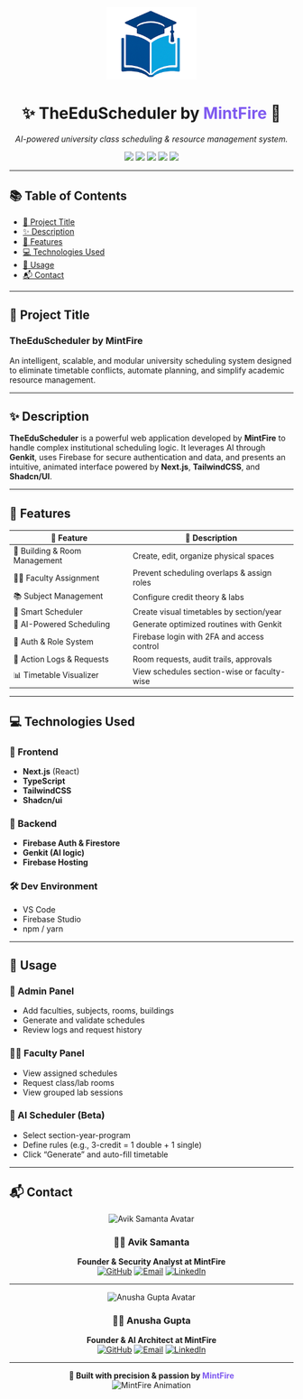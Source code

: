 <!-- Futuristic Banner -->
<p align="center">
  <img src="https://github.com/avik-root/TheEduScheduler/blob/master/public/logo/logo.png" width="160" alt="TheEduScheduler Logo" />
</p>

<h1 align="center">
  ✨ <strong>TheEduScheduler</strong> by <span style="color:#7F5AF0;">MintFire</span> 🚀
</h1>

<p align="center">
  <em>AI-powered university class scheduling & resource management system.</em>
</p>

<p align="center">
  <img src="https://img.shields.io/github/repo-size/avik-root/TheEduScheduler?color=blue&style=for-the-badge" />
  <img src="https://img.shields.io/github/stars/avik-root/TheEduScheduler?style=for-the-badge&logo=github" />
  <img src="https://img.shields.io/github/license/avik-root/TheEduScheduler?style=for-the-badge&color=green" />
  <img src="https://img.shields.io/badge/Next.js-black?style=for-the-badge&logo=next.js" />
  <img src="https://img.shields.io/badge/TailwindCSS-38B2AC?style=for-the-badge&logo=tailwind-css&logoColor=white" />
</p>

---

## 📚 Table of Contents

- [🚀 Project Title](#-project-title)  
- [✨ Description](#-description)  
- [🌟 Features](#-features)  
- [💻 Technologies Used](#-technologies-used)  
- [🧪 Usage](#-usage)  
- [📬 Contact](#-contact)  

---

## 🚀 Project Title

### **TheEduScheduler by MintFire**

An intelligent, scalable, and modular university scheduling system designed to eliminate timetable conflicts, automate planning, and simplify academic resource management.

---

## ✨ Description

**TheEduScheduler** is a powerful web application developed by **MintFire** to handle complex institutional scheduling logic. It leverages AI through **Genkit**, uses Firebase for secure authentication and data, and presents an intuitive, animated interface powered by **Next.js**, **TailwindCSS**, and **Shadcn/UI**.

---

## 🌟 Features

| 🌟 Feature                   | 🧠 Description |
|-----------------------------|----------------|
| 🏢 Building & Room Management | Create, edit, organize physical spaces |
| 👨‍🏫 Faculty Assignment        | Prevent scheduling overlaps & assign roles |
| 📚 Subject Management        | Configure credit theory & labs |
| 📆 Smart Scheduler           | Create visual timetables by section/year |
| 🤖 AI-Powered Scheduling     | Generate optimized routines with Genkit |
| 🔐 Auth & Role System        | Firebase login with 2FA and access control |
| 📝 Action Logs & Requests    | Room requests, audit trails, approvals |
| 📊 Timetable Visualizer      | View schedules section-wise or faculty-wise |

---

## 💻 Technologies Used

### 🧩 Frontend
- **Next.js** (React)
- **TypeScript**
- **TailwindCSS**
- **Shadcn/ui**

### 🔧 Backend
- **Firebase Auth & Firestore**
- **Genkit (AI logic)**
- **Firebase Hosting**

### 🛠 Dev Environment
- VS Code  
- Firebase Studio  
- npm / yarn  

---

## 🧪 Usage

### 👑 Admin Panel
- Add faculties, subjects, rooms, buildings
- Generate and validate schedules
- Review logs and request history

### 👨‍🏫 Faculty Panel
- View assigned schedules
- Request class/lab rooms
- View grouped lab sessions

### 🤖 AI Scheduler (Beta)
- Select section-year-program
- Define rules (e.g., 3-credit = 1 double + 1 single)
- Click “Generate” and auto-fill timetable

---

## 📬 Contact

<div align="center">

![Avik Samanta Avatar](https://avatars.githubusercontent.com/u/180390314?s=400&u=93ed5b951067274f51137cb38197dbd1a010bc3c&v=4/u/85779970?v=4&s=50)

### 👨‍🚀 Avik Samanta  
**Founder & Security Analyst at MintFire**  
[![GitHub](https://img.shields.io/badge/GitHub-avik--root-181717?style=for-the-badge&logo=github&logoColor=white)](https://github.com/avik-root)
[![Email](https://img.shields.io/badge/Email-avik-0078D4?style=for-the-badge&logo=gmail&logoColor=white)](mailto:aviksamantaofficial@gmail.com)
[![LinkedIn](https://img.shields.io/badge/LinkedIn-avik--samanta--root-0A66C2?style=for-the-badge&logo=linkedin&logoColor=white)](https://www.linkedin.com/in/avik-samanta-root/)

---
![Anusha Gupta Avatar](https://avatars.githubusercontent.com/u/17426589?v=4&s=200)


### 👩‍🚀 Anusha Gupta  
**Founder & AI Architect at MintFire**  
[![GitHub](https://img.shields.io/badge/GitHub-anushagupta11-181717?style=for-the-badge&logo=github&logoColor=white)](https://github.com/anushagupta11)
[![Email](https://img.shields.io/badge/Email-anusha-0078D4?style=for-the-badge&logo=gmail&logoColor=white)](mailto:anusha73gupta@gmail.com)
[![LinkedIn](https://img.shields.io/badge/LinkedIn-anusha--gupta--ofc-0A66C2?style=for-the-badge&logo=linkedin&logoColor=white)](https://www.linkedin.com/in/anusha-gupta-ofc/)
  
</div>

---

<p align="center">
  <strong>🚀 Built with precision & passion by <span style="color:#7F5AF0;">MintFire</span></strong><br />
  <img src="https://media.giphy.com/media/UQZ3VZyK1p8MEgIhBJ/giphy.gif" width="300" alt="MintFire Animation" />
</p>